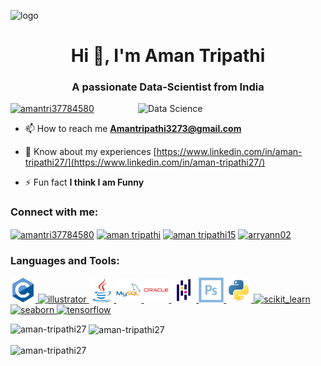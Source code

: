 ![logo](https://github.com/Aman-Tripathi27/Aman-Tripathi27/blob/main/Blue%20and%20White%20Neon%20Programmer%20Personal%20Branding%20Youtube%20Banner.png)
<h1 align="center">Hi 👋, I'm Aman Tripathi</h1>
<h3 align="center">A passionate Data-Scientist from India</h3>

<img align="right" alt="Data Science" width="300" src="https://media3.giphy.com/media/SvckSy7fFviqrq8ClF/200w.webp?cid=ecf05e47lgs2y8c3f9h43np2rzpon4ycixu3sb3g6jixjeyx&ep=v1_gifs_search&rid=200w.webp&ct=g">

<p align="left"> <a href="https://twitter.com/amantri37784580" target="blank"><img src="https://img.shields.io/twitter/follow/amantri37784580?logo=twitter&style=for-the-badge" alt="amantri37784580" /></a> </p>

- 📫 How to reach me **Amantripathi3273@gmail.com**

- 📄 Know about my experiences [https://www.linkedin.com/in/aman-tripathi27/](https://www.linkedin.com/in/aman-tripathi27/)

- ⚡ Fun fact **I think I am Funny**

<h3 align="left">Connect with me:</h3>
<p align="left">
<a href="https://twitter.com/amantri37784580" target="blank"><img align="center" src="https://raw.githubusercontent.com/rahuldkjain/github-profile-readme-generator/master/src/images/icons/Social/twitter.svg" alt="amantri37784580" height="30" width="40" /></a>
<a href="https://linkedin.com/in/aman tripathi" target="blank"><img align="center" src="https://raw.githubusercontent.com/rahuldkjain/github-profile-readme-generator/master/src/images/icons/Social/linked-in-alt.svg" alt="aman tripathi" height="30" width="40" /></a>
<a href="https://kaggle.com/aman tripathi15" target="blank"><img align="center" src="https://raw.githubusercontent.com/rahuldkjain/github-profile-readme-generator/master/src/images/icons/Social/kaggle.svg" alt="aman tripathi15" height="30" width="40" /></a>
<a href="https://instagram.com/arryann02" target="blank"><img align="center" src="https://raw.githubusercontent.com/rahuldkjain/github-profile-readme-generator/master/src/images/icons/Social/instagram.svg" alt="arryann02" height="30" width="40" /></a>
</p>

<h3 align="left">Languages and Tools:</h3>
<p align="left"> <a href="https://www.cprogramming.com/" target="_blank" rel="noreferrer"> <img src="https://raw.githubusercontent.com/devicons/devicon/master/icons/c/c-original.svg" alt="c" width="40" height="40"/> </a> <a href="https://www.adobe.com/in/products/illustrator.html" target="_blank" rel="noreferrer"> <img src="https://www.vectorlogo.zone/logos/adobe_illustrator/adobe_illustrator-icon.svg" alt="illustrator" width="40" height="40"/> </a> <a href="https://www.java.com" target="_blank" rel="noreferrer"> <img src="https://raw.githubusercontent.com/devicons/devicon/master/icons/java/java-original.svg" alt="java" width="40" height="40"/> </a> <a href="https://www.mysql.com/" target="_blank" rel="noreferrer"> <img src="https://raw.githubusercontent.com/devicons/devicon/master/icons/mysql/mysql-original-wordmark.svg" alt="mysql" width="40" height="40"/> </a> <a href="https://www.oracle.com/" target="_blank" rel="noreferrer"> <img src="https://raw.githubusercontent.com/devicons/devicon/master/icons/oracle/oracle-original.svg" alt="oracle" width="40" height="40"/> </a> <a href="https://pandas.pydata.org/" target="_blank" rel="noreferrer"> <img src="https://raw.githubusercontent.com/devicons/devicon/2ae2a900d2f041da66e950e4d48052658d850630/icons/pandas/pandas-original.svg" alt="pandas" width="40" height="40"/> </a> <a href="https://www.photoshop.com/en" target="_blank" rel="noreferrer"> <img src="https://raw.githubusercontent.com/devicons/devicon/master/icons/photoshop/photoshop-line.svg" alt="photoshop" width="40" height="40"/> </a> <a href="https://www.python.org" target="_blank" rel="noreferrer"> <img src="https://raw.githubusercontent.com/devicons/devicon/master/icons/python/python-original.svg" alt="python" width="40" height="40"/> </a> <a href="https://scikit-learn.org/" target="_blank" rel="noreferrer"> <img src="https://upload.wikimedia.org/wikipedia/commons/0/05/Scikit_learn_logo_small.svg" alt="scikit_learn" width="40" height="40"/> </a> <a href="https://seaborn.pydata.org/" target="_blank" rel="noreferrer"> <img src="https://seaborn.pydata.org/_images/logo-mark-lightbg.svg" alt="seaborn" width="40" height="40"/> </a> <a href="https://www.tensorflow.org" target="_blank" rel="noreferrer"> <img src="https://www.vectorlogo.zone/logos/tensorflow/tensorflow-icon.svg" alt="tensorflow" width="40" height="40"/> </a> </p>

<p><img align="left" src="https://github-readme-stats.vercel.app/api/top-langs?username=aman-tripathi27&show_icons=true&locale=en&layout=compact" alt="aman-tripathi27" /></p>

<p>&nbsp;<img align="center" src="https://github-readme-stats.vercel.app/api?username=aman-tripathi27&show_icons=true&locale=en" alt="aman-tripathi27" /></p>

<p><img align="center" src="https://github-readme-streak-stats.herokuapp.com/?user=aman-tripathi27&" alt="aman-tripathi27" /></p>
